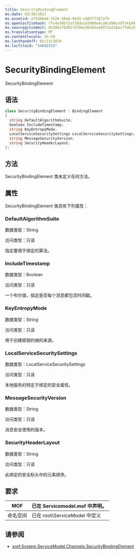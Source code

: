 ```yaml
---
title: SecurityBindingElement
ms.date: 03/30/2017
ms.assetid: ef93b6e6-3524-48a8-94d3-c8837f1872f9
ms.openlocfilehash: f7c4e30b72af36de1d3088e4ca8cd98ced734104
ms.sourcegitcommit: 6b308cf6d627d78ee36dbbae8972a310ac7fd6c8
ms.translationtype: MT
ms.contentlocale: zh-CN
ms.lasthandoff: 01/23/2019
ms.locfileid: "54692319"
---
```

# <a name="securitybindingelement"></a>SecurityBindingElement
SecurityBindingElement  
  
## <a name="syntax"></a>语法  
  
```csharp
class SecurityBindingElement : BindingElement  
{  
  string DefaultAlgorithmSuite;  
  boolean IncludeTimestamp;  
  string KeyEntropyMode;  
  LocalServiceSecuritySettings LocalServiceSecuritySettings;  
  string MessageSecurityVersion;  
  string SecurityHeaderLayout;  
};  
```  
  
## <a name="methods"></a>方法  
 SecurityBindingElement 类未定义任何方法。  
  
## <a name="properties"></a>属性  
 SecurityBindingElement 类具有下列属性：  
  
### <a name="defaultalgorithmsuite"></a>DefaultAlgorithmSuite  
 数据类型：String  
  
 访问类型：只读  
  
 指定要用于绑定的算法。  
  
### <a name="includetimestamp"></a>IncludeTimestamp  
 数据类型：Boolean  
  
 访问类型：只读  
  
 一个布尔值，指定是否每个消息都包含时间戳。  
  
### <a name="keyentropymode"></a>KeyEntropyMode  
 数据类型：String  
  
 访问类型：只读  
  
 用于创建密钥的熵的来源。  
  
### <a name="localservicesecuritysettings"></a>LocalServiceSecuritySettings  
 数据类型：LocalServiceSecuritySettings  
  
 访问类型：只读  
  
 本地服务的特定于绑定的安全属性。  
  
### <a name="messagesecurityversion"></a>MessageSecurityVersion  
 数据类型：String  
  
 访问类型：只读  
  
 消息安全使用的版本。  
  
### <a name="securityheaderlayout"></a>SecurityHeaderLayout  
 数据类型：String  
  
 访问类型：只读  
  
 此绑定的安全标头中的元素顺序。  
  
## <a name="requirements"></a>要求  
  
|MOF|已在 Servicemodel.mof 中声明。|  
|---------|-----------------------------------|  
|命名空间|已在 root\ServiceModel 中定义|  
  
## <a name="see-also"></a>请参阅
- <xref:System.ServiceModel.Channels.SecurityBindingElement>
